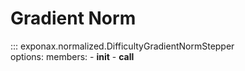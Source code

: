 # Gradient Norm

::: exponax.normalized.DifficultyGradientNormStepper  
    options:
        members:
            - __init__
            - __call__